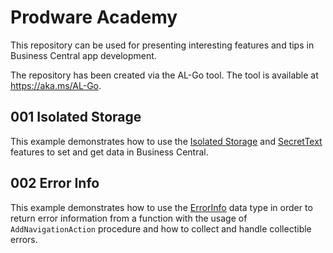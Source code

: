 # Prodware Academy
This repository can be used for presenting interesting features and tips in Business Central app development.

The repository has been created via the AL-Go tool. The tool is available at https://aka.ms/AL-Go.

## 001 Isolated Storage

This example demonstrates how to use the [Isolated Storage](https://learn.microsoft.com/en-us/dynamics365/business-central/dev-itpro/developer/devenv-isolated-storage) and [SecretText](https://learn.microsoft.com/en-us/dynamics365/release-plan/2023wave2/smb/dynamics365-business-central/new-securetext-string-type-store-variable-secrets-that-should-not-be-debugged) features to set and get data in Business Central.

## 002 Error Info
This example demonstrates how to use the [ErrorInfo](https://learn.microsoft.com/en-us/dynamics365/business-central/dev-itpro/developer/methods-auto/errorinfo/errorinfo-data-type) data type in order to return error information from a function with the usage of `AddNavigationAction` procedure and how to collect and handle collectible errors.